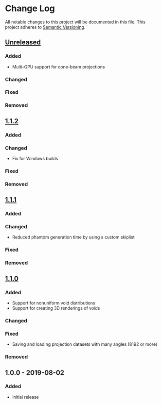 # Change Log
All notable changes to this project will be documented in this file.
This project adheres to [Semantic Versioning](http://semver.org/).


## [Unreleased]
### Added
- Multi-GPU support for cone-beam projections

### Changed

### Fixed

### Removed

## [1.1.2]
### Added

### Changed
- Fix for Windows builds

### Fixed

### Removed

## [1.1.1]
### Added

### Changed
- Reduced phantom generation time by using a custom skiplist

### Fixed

### Removed

## [1.1.0]
### Added
- Support for nonuniform void distributions
- Support for creating 3D renderings of voids

### Changed

### Fixed
- Saving and loading projection datasets with many angles (8192 or more)

### Removed

## 1.0.0 - 2019-08-02

### Added
- Initial release

[Unreleased]: https://github.com/dmpelt/foam_ct_phantom/compare/v1.1.2...HEAD
[1.1.2]: https://github.com/dmpelt/foam_ct_phantom/compare/v1.1.1...v1.1.2
[1.1.1]: https://github.com/dmpelt/foam_ct_phantom/compare/v1.1.0...v1.1.1
[1.1.0]: https://github.com/dmpelt/foam_ct_phantom/compare/v1.0.0...v1.1.0
